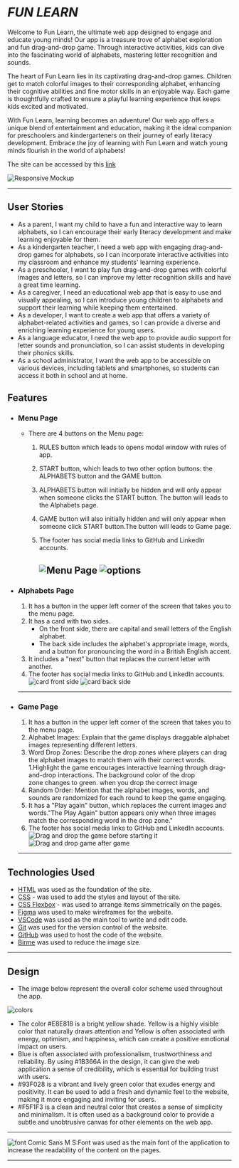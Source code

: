 
# *FUN LEARN*

Welcome to Fun Learn, the ultimate web app designed to engage and educate young minds! Our app is a treasure trove of alphabet exploration and fun drag-and-drop game. Through interactive activities, kids can dive into the fascinating world of alphabets, mastering letter recognition and sounds.

The heart of Fun Learn lies in its captivating drag-and-drop games. Children get to match colorful images to their corresponding alphabet, enhancing their cognitive abilities and fine motor skills in an enjoyable way. Each game is thoughtfully crafted to ensure a playful learning experience that keeps kids excited and motivated.

With Fun Learn, learning becomes an adventure! Our web app offers a unique blend of entertainment and education, making it the ideal companion for preschoolers and kindergarteners on their journey of early literacy development. Embrace the joy of learning with Fun Learn and watch young minds flourish in the world of alphabets!

The site can be accessed by this [link]( https://jibinjjohny.github.io/project2/)

![Responsive Mockup](documents/mockup_screenshot.png)

---
## User Stories
* As a parent, I want my child to have a fun and interactive way to learn alphabets, so I can encourage their early literacy development and make learning enjoyable for them.
* As a kindergarten teacher, I need a web app with engaging drag-and-drop games for alphabets, so I can incorporate interactive activities into my classroom and enhance my students' learning experience.
* As a preschooler, I want to play fun drag-and-drop games with colorful images and letters, so I can improve my letter recognition skills and have a great time learning.
* As a caregiver, I need an educational web app that is easy to use and visually appealing, so I can introduce young children to alphabets and support their learning while keeping them entertained.
* As a developer, I want to create a web app that offers a variety of alphabet-related activities and games, so I can provide a diverse and enriching learning experience for young users.
* As a language educator, I need the web app to provide audio support for letter sounds and pronunciation, so I can assist students in developing their phonics skills.
* As a school administrator, I want the web app to be accessible on various devices, including tablets and smartphones, so students can access it both in school and at home.

## Features

+ ### Menu Page
    - There are 4 buttons on the Menu page:
        1. RULES button which leads to opens modal window with rules of app.
        1. START button, which leads to two other option buttons: the ALPHABETS button and the GAME button.
        1. ALPHABETS button will initially be hidden and will only appear when someone clicks the START button. The button will leads to the Alphabets page.
        1. GAME button will also initially hidden and will only appear when someone click START button.The button will leads to Game page.

        1. The footer has social media links to GitHub and LinkedIn accounts.

           ![Menu Page](documents/menupage.png)
           ![options](documents/optionpage.png)
           --------
+ ### Alphabets Page
    1. It has a button in the upper left corner of the screen that takes you to the menu page.
    1. It has a card with two sides.
        - On the front side, there are capital and small letters of the English alphabet.
         - The back side includes the alphabet's appropriate image, words, and a button for pronouncing the word in a British English accent.
    1. It includes a "next" button that replaces the current letter with another.
    1. The footer has social media links to GitHub and LinkedIn accounts.
    ![card front side](documents/frontside.png)
    ![card back side](documents/backside.png)
    ---

+ ### Game Page
    1. It has a button in the upper left corner of the screen that takes you to the menu page.
    1. Alphabet Images: Explain that the game displays draggable alphabet images representing different letters.
    1. Word Drop Zones: Describe the drop zones where players can drag the alphabet images to match them with their correct words.
    1.Highlight the game encourages interactive learning through drag-and-drop interactions. The background color of the drop zone changes to green. when you drop the correct image
    1. Random Order: Mention that the alphabet images, words, and sounds are randomized for each round to keep the game engaging.
    1. It has a "Play again" button, which replaces the current images and words."The Play Again" button appears only when three images match the corresponding word in the drop zone."
    1. The footer has social media links to GitHub and LinkedIn accounts.
  ![Drag and drop the game before starting it](documents/gamebefore.png)
  ![Drag and drop game after game](documents/gameafter.png)
  ----


## Technologies Used

- [HTML](https://developer.mozilla.org/en-US/docs/Web/HTML) was used as the foundation of the site.
- [CSS](https://developer.mozilla.org/en-US/docs/Web/css) - was used to add the styles and layout of the site.
- [CSS Flexbox](https://developer.mozilla.org/en-US/docs/Learn/CSS/CSS_layout/Flexbox) - was used to arrange items simmetrically on the pages.
- [Figma](https://www.figma.com/) was used to make wireframes for the website.
- [VSCode](https://code.visualstudio.com/) was used as the main tool to write and edit code.
- [Git](https://git-scm.com/) was used for the version control of the website.
- [GitHub](https://github.com/) was used to host the code of the website.
- [Birme](https://www.birme.net/) was used to reduce the image size.

---
## Design
- The image below represent the overall color scheme used throughout the app.

![colors](documents/colors.png)
- The color #E8E818 is a bright yellow shade. Yellow is a highly visible color that naturally draws attention and Yellow is often associated with energy, optimism, and happiness, which can create a positive emotional impact on users.
- Blue is often associated with professionalism, trustworthiness and reliability. By using #1B366A in the design, it can give the web application a sense of credibility, which is essential for building trust with users. 
-  #93F028 is a vibrant and lively green color that exudes energy and positivity. It can be used to add a fresh and dynamic feel to the website, making it more engaging and inviting for users.
-  #F5F1F3 is a clean and neutral color that creates a sense of simplicity and minimalism. It is often used as a background color to provide a subtle and unobtrusive canvas for other elements on the web app.
----
![font](documents/comic_sans_ms.jpeg)
Comic Sans M S:Font was used as the main font of the application to increase the readability of the content on the pages.

-----




